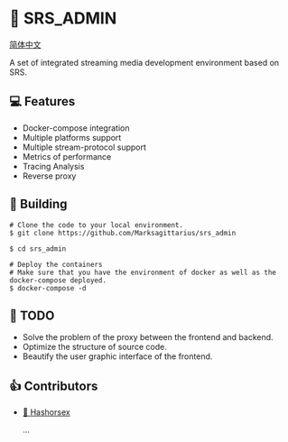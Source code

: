 # :movie_camera: SRS_ADMIN

[简体中文](./README-CN.md)

A set of integrated streaming media development environment based on SRS.

## :computer: Features

* Docker-compose integration
* Multiple platforms support
* Multiple stream-protocol support
* Metrics of performance
* Tracing Analysis
* Reverse proxy 

## :wrench: Building

```shell
# Clone the code to your local environment.
$ git clone https://github.com/Marksagittarius/srs_admin

$ cd srs_admin

# Deploy the containers
# Make sure that you have the environment of docker as well as the docker-compose deployed.
$ docker-compose -d
```

## :memo: TODO

* Solve the problem of the proxy between the frontend and backend.
* Optimize the structure of source code.
* Beautify the user graphic interface of the frontend.

## :+1: Contributors

* [:horse: Hashorsex](https://github.com/Marksagittarius)
  
  ...
